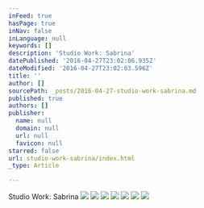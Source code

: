 ```yaml
---
inFeed: true
hasPage: true
inNav: false
inLanguage: null
keywords: []
description: 'Studio Work: Sabrina'
datePublished: '2016-04-27T23:02:06.935Z'
dateModified: '2016-04-27T23:02:03.596Z'
title: ''
author: []
sourcePath: _posts/2016-04-27-studio-work-sabrina.md
published: true
authors: []
publisher:
  name: null
  domain: null
  url: null
  favicon: null
starred: false
url: studio-work-sabrina/index.html
_type: Article

---
```

Studio Work: Sabrina
![](https://the-grid-user-content.s3-us-west-2.amazonaws.com/ecaa787f-71b2-4ca8-9e99-51dedb998a9d.jpg)
![](https://the-grid-user-content.s3-us-west-2.amazonaws.com/7ee111e1-7c32-41c5-b889-2c355761a56b.jpg)
![](https://the-grid-user-content.s3-us-west-2.amazonaws.com/a4513920-a9d5-4290-8c58-fed0253f071d.jpg)
![](https://the-grid-user-content.s3-us-west-2.amazonaws.com/e4aa7992-7f71-477f-8d5c-bb9d893a0fc8.jpg)
![](https://the-grid-user-content.s3-us-west-2.amazonaws.com/488eeac2-66db-409c-9398-77ebb9d98b23.jpg)
![](https://the-grid-user-content.s3-us-west-2.amazonaws.com/075809c2-05ed-44f9-ab42-e3013acb095b.jpg)
![](https://the-grid-user-content.s3-us-west-2.amazonaws.com/75f96911-3852-47c9-a5d3-835570d4c8af.jpg)